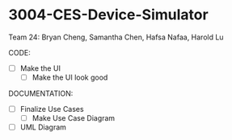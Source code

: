 # 3004-CES-Device-Simulator

Team 24: Bryan Cheng, Samantha Chen, Hafsa Nafaa, Harold Lu

CODE:
- [ ] Make the UI
  - [ ] Make the UI look good

DOCUMENTATION:
- [ ] Finalize Use Cases
  - [ ] Make Use Case Diagram

- [ ] UML Diagram
